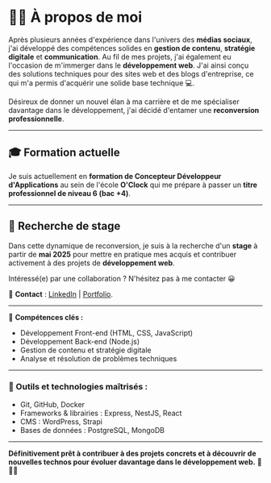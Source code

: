 # 👨‍💻 À propos de moi

Après plusieurs années d'expérience dans l'univers des **médias sociaux**, j'ai développé des compétences solides en **gestion de contenu**, **stratégie digitale** et **communication**. Au fil de mes projets, j'ai également eu l'occasion de m'immerger dans le **développement web**. J'ai ainsi conçu des solutions techniques pour des sites web et des blogs d'entreprise, ce qui m'a permis d'acquérir une solide base technique 💻.

Désireux de donner un nouvel élan à ma carrière et de me spécialiser davantage dans le développement, j'ai décidé d'entamer une **reconversion professionnelle**.

---

## 🎓 Formation actuelle

Je suis actuellement en **formation de Concepteur Développeur d'Applications** au sein de l'école **O'Clock** qui me prépare à passer un **titre professionnel de niveau 6 (bac +4)**.

---

## 🚀 Recherche de stage

Dans cette dynamique de reconversion, je suis à la recherche d'un **stage** à partir de **mai 2025** pour mettre en pratique mes acquis et contribuer activement à des projets de **développement web**.

Intéressé(e) par une collaboration ? N'hésitez pas à me contacter 😀 

🔗 **Contact** : [LinkedIn](https://www.linkedin.com/in/guillaume-salsedo/) | [Portfolio](https://guillaume.salsedo.net/).

---

🌟 **Compétences clés :**
- Développement Front-end (HTML, CSS, JavaScript)
- Développement Back-end (Node.js)
- Gestion de contenu et stratégie digitale
- Analyse et résolution de problèmes techniques

---

### 🔧 Outils et technologies maîtrisés :
- Git, GitHub, Docker
- Frameworks & librairies : Express, NestJS, React
- CMS : WordPress, Strapi
- Bases de données : PostgreSQL, MongoDB

---

**Définitivement prêt à contribuer à des projets concrets et à découvrir de nouvelles technos pour évoluer davantage dans le développement web.** 🚀🚀🚀
